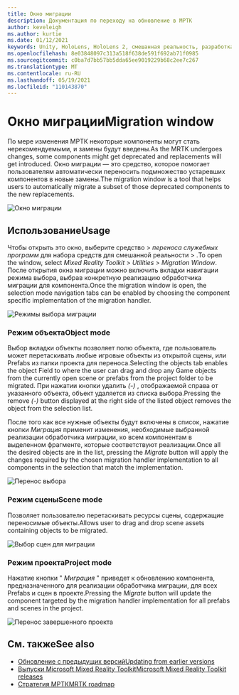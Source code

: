 ```yaml
---
title: Окно миграции
description: Документация по переходу на обновление в МРТК
author: keveleigh
ms.author: kurtie
ms.date: 01/12/2021
keywords: Unity, HoloLens, HoloLens 2, смешанная реальность, разработка, MRTK
ms.openlocfilehash: 8e03848097c313a518f638de591f692ab71f0985
ms.sourcegitcommit: c0ba7d7bb57bb5dda65ee9019229b68c2ee7c267
ms.translationtype: MT
ms.contentlocale: ru-RU
ms.lasthandoff: 05/19/2021
ms.locfileid: "110143870"
---
```

# <a name="migration-window"></a><span data-ttu-id="92f5c-104">Окно миграции</span><span class="sxs-lookup"><span data-stu-id="92f5c-104">Migration window</span></span>

<span data-ttu-id="92f5c-105">По мере изменения МРТК некоторые компоненты могут стать нерекомендуемыми, и замены будут введены.</span><span class="sxs-lookup"><span data-stu-id="92f5c-105">As the MRTK undergoes changes, some components might get deprecated and replacements will get introduced.</span></span>
<span data-ttu-id="92f5c-106">Окно миграции — это средство, которое помогает пользователям автоматически переносить подмножество устаревших компонентов в новые замены.</span><span class="sxs-lookup"><span data-stu-id="92f5c-106">The migration window is a tool that helps users to automatically migrate a subset of those deprecated components to the new replacements.</span></span>

![Окно миграции](../images/migration-window/MRTK_Migration_Window.png)

## <a name="usage"></a><span data-ttu-id="92f5c-108">Использование</span><span class="sxs-lookup"><span data-stu-id="92f5c-108">Usage</span></span>

<span data-ttu-id="92f5c-109">Чтобы открыть это окно, выберите средство  >  *переноса служебных программ* для набора средств для смешанной реальности  >  .</span><span class="sxs-lookup"><span data-stu-id="92f5c-109">To open the window, select *Mixed Reality Toolkit* > *Utilities* > *Migration Window*.</span></span> <span data-ttu-id="92f5c-110">После открытия окна миграции можно включить вкладки навигации режима выбора, выбрав конкретную реализацию обработчика миграции для компонента.</span><span class="sxs-lookup"><span data-stu-id="92f5c-110">Once the migration window is open, the selection mode navigation tabs can be enabled by choosing the component specific implementation of the migration handler.</span></span>  

![Режимы выбора миграции](../images/migration-window/MRTK_Migration_Modes.png)

### <a name="object-mode"></a><span data-ttu-id="92f5c-112">Режим объекта</span><span class="sxs-lookup"><span data-stu-id="92f5c-112">Object mode</span></span>

<span data-ttu-id="92f5c-113">Выбор вкладки объекты позволяет полю объекта, где пользователь может перетаскивать любые игровые объекты из открытой сцены, или Prefabs из папки проекта для переноса.</span><span class="sxs-lookup"><span data-stu-id="92f5c-113">Selecting the objects tab enables the object Field to where the user can drag and drop any Game objects from the currently open scene or prefabs from the project folder to be migrated.</span></span>
<span data-ttu-id="92f5c-114">При нажатии кнопки удалить *(-)* , отображаемой справа от указанного объекта, объект удаляется из списка выбора.</span><span class="sxs-lookup"><span data-stu-id="92f5c-114">Pressing the remove *(-)* button displayed at the right side of the listed object removes the object from the selection list.</span></span>

<span data-ttu-id="92f5c-115">После того как все нужные объекты будут включены в список, нажатие кнопки *Миграция* применит изменения, необходимые выбранной реализации обработчика миграции, ко всем компонентам в выделенном фрагменте, которые соответствуют реализации.</span><span class="sxs-lookup"><span data-stu-id="92f5c-115">Once all the desired objects are in the list, pressing the *Migrate* button will apply the changes required by the chosen migration handler implementation to all components in the selection that match the implementation.</span></span>

![Перенос выбора](../images/migration-window/MRTK_Object_Migration.png)

### <a name="scene-mode"></a><span data-ttu-id="92f5c-117">Режим сцены</span><span class="sxs-lookup"><span data-stu-id="92f5c-117">Scene mode</span></span>

<span data-ttu-id="92f5c-118">Позволяет пользователю перетаскивать ресурсы сцены, содержащие переносимые объекты.</span><span class="sxs-lookup"><span data-stu-id="92f5c-118">Allows user to drag and drop scene assets containing objects to be migrated.</span></span>

![Выбор сцен для миграции](../images/migration-window/MRTK_Scene_Selection.png)

### <a name="project-mode"></a><span data-ttu-id="92f5c-120">Режим проекта</span><span class="sxs-lookup"><span data-stu-id="92f5c-120">Project mode</span></span>

<span data-ttu-id="92f5c-121">Нажатие кнопки " *Миграция* " приведет к обновлению компонента, предназначенного для реализации обработчика миграции, для всех Prefabs и сцен в проекте.</span><span class="sxs-lookup"><span data-stu-id="92f5c-121">Pressing the *Migrate* button will update the component targeted by the migration handler implementation for all prefabs and scenes in the project.</span></span>

![Перенос завершенного проекта](../images/migration-window/MRTK_Project_Migration.png)

## <a name="see-also"></a><span data-ttu-id="92f5c-123">См. также</span><span class="sxs-lookup"><span data-stu-id="92f5c-123">See also</span></span>

- [<span data-ttu-id="92f5c-124">Обновление с предыдущих версий</span><span class="sxs-lookup"><span data-stu-id="92f5c-124">Updating from earlier versions</span></span>](../../updates-deployment/updating.md)
- [<span data-ttu-id="92f5c-125">Выпуски Microsoft Mixed Reality Toolkit</span><span class="sxs-lookup"><span data-stu-id="92f5c-125">Microsoft Mixed Reality Toolkit releases</span></span>](../../release-notes/mrtk-26-release-notes.md)
- [<span data-ttu-id="92f5c-126">Стратегия МРТК</span><span class="sxs-lookup"><span data-stu-id="92f5c-126">MRTK roadmap</span></span>](../../roadmap.md)
